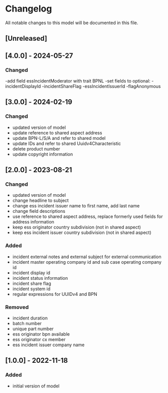 # Changelog
All notable changes to this model will be documented in this file.

## [Unreleased]

## [4.0.0] - 2024-05-27
### Changed
-add field essIncidentModerator with trait BPNL
-set fields to optional:
-incidentDisplayId
-incidentShareFlag
-essIncidentIssuerId
-flagAnonymous


## [3.0.0] - 2024-02-19
### Changed
- updated version of model
- update reference to shared aspect address
- update BPN-L/S/A and refer to shared model
- update IDs and refer to shared Uuidv4Characteristic
- delete product number
- update copyright information


## [2.0.0] - 2023-08-21
### Changed
- updated version of model
- change headline to subject
- change ess incident issuer name to first name, add last name
- change field descriptions 
- use reference to shared aspect address, replace formerly used fields for address information 
- keep ess originator country subdivision (not in shared aspect)
- keep ess incident issuer country subdivision (not in shared aspect)


### Added
- incident external notes and external subject for external communication
- incident master operating company id and sub case operating company id
- incident display id
- incident status information
- incident share flag
- incident system id
- regular expressions for UUIDv4 and BPN

### Removed
- incident duration
- batch number
- unique part number
- ess originator bpn available
- ess originator cx member
- ess incident issuer company name



## [1.0.0] - 2022-11-18
### Added
- initial version of model


